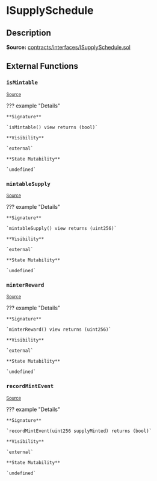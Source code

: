 # ISupplySchedule

## Description

**Source:** [contracts/interfaces/ISupplySchedule.sol](https://github.com/Synthetixio/synthetix/tree/v2.39.0/contracts/interfaces/ISupplySchedule.sol)

## External Functions

### `isMintable`

<sub>[Source](https://github.com/Synthetixio/synthetix/tree/v2.39.0/contracts/interfaces/ISupplySchedule.sol#L9)</sub>

??? example "Details"

    **Signature**

    `isMintable() view returns (bool)`

    **Visibility**

    `external`

    **State Mutability**

    `undefined`

### `mintableSupply`

<sub>[Source](https://github.com/Synthetixio/synthetix/tree/v2.39.0/contracts/interfaces/ISupplySchedule.sol#L7)</sub>

??? example "Details"

    **Signature**

    `mintableSupply() view returns (uint256)`

    **Visibility**

    `external`

    **State Mutability**

    `undefined`

### `minterReward`

<sub>[Source](https://github.com/Synthetixio/synthetix/tree/v2.39.0/contracts/interfaces/ISupplySchedule.sol#L11)</sub>

??? example "Details"

    **Signature**

    `minterReward() view returns (uint256)`

    **Visibility**

    `external`

    **State Mutability**

    `undefined`

### `recordMintEvent`

<sub>[Source](https://github.com/Synthetixio/synthetix/tree/v2.39.0/contracts/interfaces/ISupplySchedule.sol#L14)</sub>

??? example "Details"

    **Signature**

    `recordMintEvent(uint256 supplyMinted) returns (bool)`

    **Visibility**

    `external`

    **State Mutability**

    `undefined`

